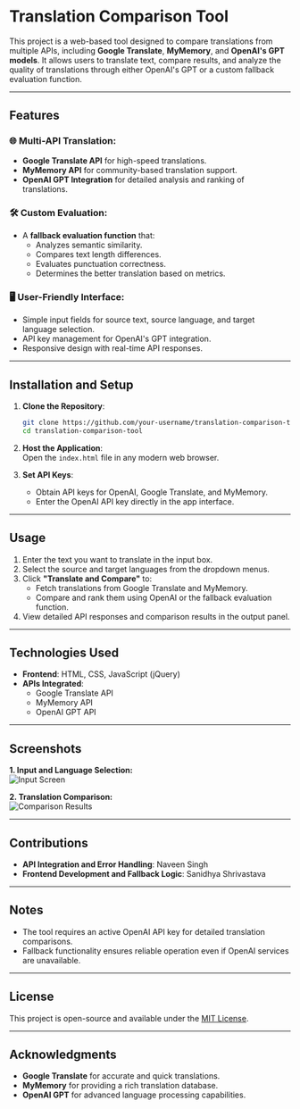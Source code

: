 # Translation Comparison Tool

This project is a web-based tool designed to compare translations from multiple APIs, including **Google Translate**, **MyMemory**, and **OpenAI's GPT models**. It allows users to translate text, compare results, and analyze the quality of translations through either OpenAI's GPT or a custom fallback evaluation function. 

---

## Features

### 🌐 Multi-API Translation:
- **Google Translate API** for high-speed translations.
- **MyMemory API** for community-based translation support.
- **OpenAI GPT Integration** for detailed analysis and ranking of translations.

### 🛠 Custom Evaluation:
- A **fallback evaluation function** that:
  - Analyzes semantic similarity.
  - Compares text length differences.
  - Evaluates punctuation correctness.
  - Determines the better translation based on metrics.

### 🖥 User-Friendly Interface:
- Simple input fields for source text, source language, and target language selection.
- API key management for OpenAI's GPT integration.
- Responsive design with real-time API responses.

---

## Installation and Setup

1. **Clone the Repository**:  
   ```bash
   git clone https://github.com/your-username/translation-comparison-tool.git
   cd translation-comparison-tool
   ```

2. **Host the Application**:  
   Open the `index.html` file in any modern web browser.

3. **Set API Keys**:  
   - Obtain API keys for OpenAI, Google Translate, and MyMemory.
   - Enter the OpenAI API key directly in the app interface.

---

## Usage

1. Enter the text you want to translate in the input box.  
2. Select the source and target languages from the dropdown menus.  
3. Click **"Translate and Compare"** to:
   - Fetch translations from Google Translate and MyMemory.
   - Compare and rank them using OpenAI or the fallback evaluation function.  
4. View detailed API responses and comparison results in the output panel.

---

## Technologies Used

- **Frontend**: HTML, CSS, JavaScript (jQuery)  
- **APIs Integrated**:
  - Google Translate API
  - MyMemory API
  - OpenAI GPT API

---

## Screenshots

**1. Input and Language Selection:**  
![Input Screen](path-to-screenshot)

**2. Translation Comparison:**  
![Comparison Results](path-to-screenshot)

---

## Contributions

- **API Integration and Error Handling**: Naveen Singh  
- **Frontend Development and Fallback Logic**: Sanidhya Shrivastava  

---

## Notes

- The tool requires an active OpenAI API key for detailed translation comparisons.
- Fallback functionality ensures reliable operation even if OpenAI services are unavailable.

---

## License

This project is open-source and available under the [MIT License](LICENSE).

---

## Acknowledgments

- **Google Translate** for accurate and quick translations.
- **MyMemory** for providing a rich translation database.
- **OpenAI GPT** for advanced language processing capabilities.